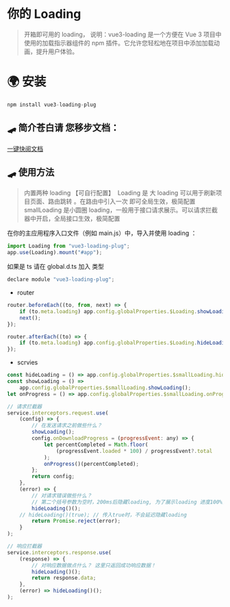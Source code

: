 # 你的 Loading

> 开箱即可用的 loading，
> 说明：vue3-loading 是一个方便在 Vue 3 项目中使用的加载指示器组件的 npm 插件。它允许您轻松地在项目中添加加载动画，提升用户体验。

# 🌍 安装

```javascript
npm install vue3-loading-plug
```

## 🛹 简介苍白请 您移步文档：

[一键快阅文档](https://huozaifenlangli.github.io/vue3-tools-docs/vue3-loading-plug.html)

## 🛹 使用方法

> 内置两种 loading 【可自行配置】
> ​ Loading 是 大 loading 可以用于刷新项目页面、路由跳转 。在路由中引入一次 即可全局生效，极简配置
> ​ smallLoading 是小圆圈 loading，一般用于接口请求展示。可以请求拦截器中开启，全局接口生效，极简配置

在你的主应用程序入口文件（例如 main.js）中，导入并使用 loading ：

```javascript
import Loading from "vue3-loading-plug";
app.use(Loading).mount("#app");
```

如果是 ts 请在 global.d.ts 加入 类型

```javascript
declare module "vue3-loading-plug";
```

- router

```javascript
router.beforeEach((to, from, next) => {
	if (to.meta.loading) app.config.globalProperties.$Loading.showLoading();
	next();
});

router.afterEach((to) => {
	if (to.meta.loading) app.config.globalProperties.$Loading.hideLoading()();
});
```

- scrvies

```javascript
const hideLoading = () => app.config.globalProperties.$smallLoading.hideLoading;
const showLoading = () =>
	app.config.globalProperties.$smallLoading.showLoading();
let onProgress = () => app.config.globalProperties.$smallLoading.onProgress;

// 请求拦截器
service.interceptors.request.use(
	(config) => {
		// 在发送请求之前做些什么？
		showLoading();
		config.onDownloadProgress = (progressEvent: any) => {
			let percentCompleted = Math.floor(
				(progressEvent.loaded * 100) / progressEvent?.total
			);
			onProgress()(percentCompleted);
		};
		return config;
	},
	(error) => {
		// 对请求错误做些什么？
		// 第二个括号参数为空时，200ms后隐藏loading, 为了展示loading 进度100%效果
		hideLoading()();
    // hideLoading()(true); // 传入true时，不会延迟隐藏loading
		return Promise.reject(error);
	}
);

// 响应拦截器
service.interceptors.response.use(
	(response) => {
		// 对响应数据做点什么？ 这里只返回成功响应数据！
		hideLoading()();
		return response.data;
	},
	(error) => hideLoading()();
);
```
